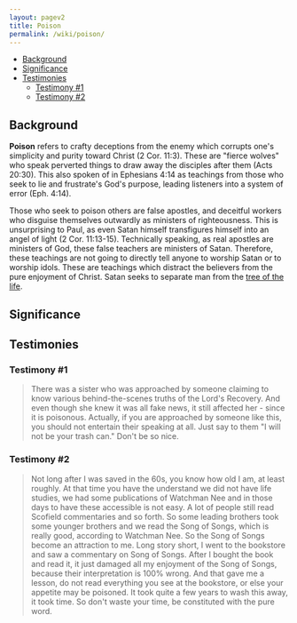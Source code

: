 ```yaml
---
layout: pagev2
title: Poison
permalink: /wiki/poison/
---
```

- [Background](#background)
- [Significance](#significance)
- [Testimonies](#testimonies)
  - [Testimony #1](#testimony-1)
  - [Testimony #2](#testimony-2)

## Background

**Poison** refers to crafty deceptions from the enemy which corrupts one's simplicity and purity toward Christ (2 Cor. 11:3). These are "fierce wolves" who speak perverted things to draw away the disciples after them (Acts 20:30). This also spoken of in Ephesians 4:14 as teachings from those who seek to lie and frustrate's God's purpose, leading listeners into a system of error (Eph. 4:14).

Those who seek to poison others are false apostles, and deceitful workers who disguise themselves outwardly as ministers of righteousness. This is unsurprising to Paul, as even Satan himself transfigures himself into an angel of light (2 Cor. 11:13-15). Technically speaking, as real apostles are ministers of God, these false teachers are ministers of Satan. Therefore, these teachings are not going to directly tell anyone to worship Satan or to worship idols. These are teachings which distract the believers from the pure enjoyment of Christ. Satan seeks to separate man from the [tree of the life](../fall_of_man). 

## Significance

## Testimonies

### Testimony #1

>There was a sister who was approached by someone claiming to know various behind-the-scenes truths of the Lord's Recovery. And even though she knew it was all fake news, it still affected her - since it is poisonous. Actually, if you are approached by someone like this, you should not entertain their speaking at all. Just say to them "I will not be your trash can." Don't be so nice.

### Testimony #2

>Not long after I was saved in the 60s, you know how old I am, at least roughly. At that time you have the understand we did not have life studies, we had some publications of Watchman Nee and in those days to have these accessible is not easy. A lot of people still read Scofield commentaries and so forth. So some leading brothers took some younger brothers and we read the Song of Songs, which is really good, according to Watchman Nee. So the Song of Songs become an attraction to me. Long story short, I went to the  bookstore and saw a commentary on Song of Songs. After I bought the book and read it, it just damaged all my enjoyment of the Song of Songs, because their interpretation is 100% wrong. And that gave me a lesson, do not read everything you see at the bookstore, or else your appetite may be poisoned. It took quite a few years to wash this away, it took time. So don't waste your time, be constituted with the pure word.